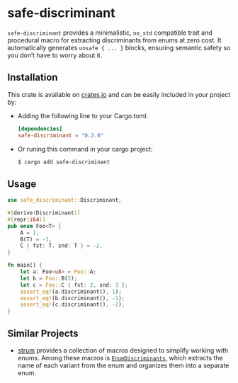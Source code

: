 # safe-discriminant

`safe-discriminant` provides a minimalistic, `no_std` compatible trait and
procedural macro for extracting discriminants from enums at zero cost. It
automatically generates `unsafe { ... }` blocks, ensuring semantic safety so
you don’t have to worry about it.

## Installation

This crate is available on [crates.io](https://crates.io/crates/safe-discriminant) and can be easily included in
your project by:
* Adding the following line to your Cargo.toml:
  ```toml
  [dependencies]
  safe-discriminant = "0.2.0"
  ```
* Or runing this command in your cargo project:
  ```sh
  $ cargo add safe-discriminant
  ```

## Usage

```rust
use safe_discriminant::Discriminant;

#[derive(Discriminant)]
#[repr(i64)]
pub enum Foo<T> {
    A = 1,
    B(T) = -1,
    C { fst: T, snd: T } = -2,
}

fn main() {
    let a: Foo<u8> = Foo::A;
    let b = Foo::B(5);
    let c = Foo::C { fst: 2, snd: 3 };
    assert_eq!(a.discriminant(), 1);
    assert_eq!(b.discriminant(), -1);
    assert_eq!(c.discriminant(), -2);
}
```

## Similar Projects

* [strum](https://crates.io/crates/strum) provides a collection of macros
  designed to simplify working with enums. Among these macros is
  [`EnumDiscriminants`](https://docs.rs/strum_macros/latest/strum_macros/derive.EnumDiscriminants.html),
  which extracts the name of each variant from the enum and organizes them into
  a separate enum.
